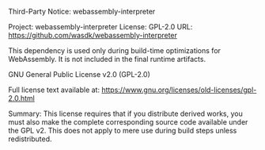 Third-Party Notice: webassembly-interpreter

Project: webassembly-interpreter
License: GPL-2.0
URL: https://github.com/wasdk/webassembly-interpreter

This dependency is used only during build-time optimizations for WebAssembly.
It is not included in the final runtime artifacts.

GNU General Public License v2.0 (GPL-2.0)

Full license text available at:
https://www.gnu.org/licenses/old-licenses/gpl-2.0.html

Summary: This license requires that if you distribute derived works, you must
also make the complete corresponding source code available under the GPL v2.
This does not apply to mere use during build steps unless redistributed.